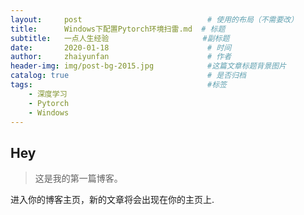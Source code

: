 ```yaml
---
layout:     post                            # 使用的布局（不需要改）
title:      Windows下配置Pytorch环境扫雷.md  # 标题 
subtitle:   一点人生经验                     #副标题
date:       2020-01-18                      # 时间
author:     zhaiyunfan                      # 作者
header-img: img/post-bg-2015.jpg            #这篇文章标题背景图片
catalog: true                               # 是否归档
tags:                                       #标签
    - 深度学习
    - Pytorch
    - Windows
---
```


## Hey
>这是我的第一篇博客。

进入你的博客主页，新的文章将会出现在你的主页上.
